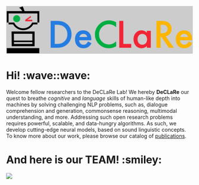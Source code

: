 <img src="declare.png">

<h1> Hi! :wave::wave: </h1>

Welcome fellow researchers to the DeCLaRe Lab! We hereby **DeCLaRe** our quest to breathe _cognitive_ and _language_ skills of human-like depth into machines by solving challenging NLP problems, such as, dialogue comprehension and generation, commonsense reasoning, multimodal understanding, and more. Addressing such open research problems requires powerful, scalable, and data-hungry algorithms. As such, we develop cutting-edge neural models, based on sound linguistic concepts. To know more about our work, please browse our catalog of [publications](https://declare-lab.net/publications/).

<h1> And here is our TEAM! :smiley: </h1>

<img style="float: center;" src="https://declare-lab.net/assets/images/resources/lab.jpg">
